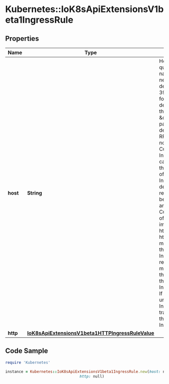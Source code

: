 # Kubernetes::IoK8sApiExtensionsV1beta1IngressRule

## Properties

Name | Type | Description | Notes
------------ | ------------- | ------------- | -------------
**host** | **String** | Host is the fully qualified domain name of a network host, as defined by RFC 3986. Note the following deviations from the \&quot;host\&quot; part of the URI as defined in the RFC: 1. IPs are not allowed. Currently an IngressRuleValue can only apply to the    IP in the Spec of the parent Ingress. 2. The &#x60;:&#x60; delimiter is not respected because ports are not allowed.    Currently the port of an Ingress is implicitly :80 for http and    :443 for https. Both these may change in the future. Incoming requests are matched against the host before the IngressRuleValue. If the host is unspecified, the Ingress routes all traffic based on the specified IngressRuleValue. | [optional] 
**http** | [**IoK8sApiExtensionsV1beta1HTTPIngressRuleValue**](IoK8sApiExtensionsV1beta1HTTPIngressRuleValue.md) |  | [optional] 

## Code Sample

```ruby
require 'Kubernetes'

instance = Kubernetes::IoK8sApiExtensionsV1beta1IngressRule.new(host: null,
                                 http: null)
```



